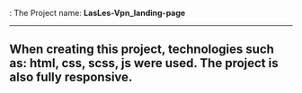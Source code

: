 : The Project name: **LasLes-Vpn_landing-page**

---

## When creating this project, technologies such as: **html, css, scss, js** were used. The project is also fully responsive.
